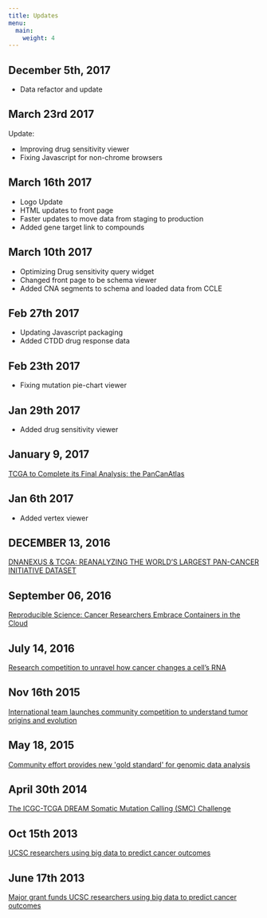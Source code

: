 ```yaml
---
title: Updates
menu:
  main:
    weight: 4
---
```



December 5th, 2017
------------------
- Data refactor and update

March 23rd 2017
---------------
Update:

- Improving drug sensitivity viewer
- Fixing Javascript for non-chrome browsers

March 16th 2017
---------------
- Logo Update
- HTML updates to front page
- Faster updates to move data from staging to production
- Added gene target link to compounds

March 10th 2017
---------------
- Optimizing Drug sensitivity query widget
- Changed front page to be schema viewer
- Added CNA segments to schema and loaded data from CCLE

Feb 27th 2017
-------------
- Updating Javascript packaging
- Added CTDD drug response data

Feb 23th 2017
-------------
- Fixing mutation pie-chart viewer

Jan 29th 2017
-------------
- Added drug sensitivity viewer

January 9, 2017
--------------
[TCGA to Complete its Final Analysis: the PanCanAtlas](https://www.cancer.gov/about-nci/organization/ccg/blog/2017/tcga-pancan-atlas)

Jan 6th 2017
------------
- Added vertex viewer

DECEMBER 13, 2016
-----------------
[DNANEXUS &amp; TCGA: REANALYZING THE WORLD’S LARGEST PAN-CANCER INITIATIVE DATASET](https://blog.dnanexus.com/2016-12-13-dnanexus-tcga-reanalyzing-the-worlds-largest-pan-cancer-initiative-dataset/)


September 06, 2016
------------------
[Reproducible Science: Cancer Researchers Embrace Containers in the Cloud](https://research.googleblog.com/2016/09/reproducible-science-cancer-researchers.html)


July 14, 2016
-------------
[Research competition to unravel how cancer changes a cell’s RNA](https://news.ucsc.edu/2016/07/rna-challenge.html)

Nov 16th 2015
-----------
[International team launches community competition to understand tumor origins and evolution](https://www.eurekalert.org/pub_releases/2015-11/oifc-itl111615.php)

May 18, 2015
------------
[Community effort provides new 'gold standard' for genomic data analysis](https://news.ucsc.edu/2015/05/dream-challenge.html)

April 30th 2014
--------------
[The ICGC-TCGA DREAM Somatic Mutation Calling (SMC) Challenge](https://cancergenome.nih.gov/newsevents/newsannouncements/SMC_Challenge)

Oct 15th 2013
-------------
[UCSC researchers using big data to predict cancer outcomes](https://www.bizjournals.com/sanjose/feature/santa-cruz/2013/10/ucsc-researchers-using-big-data-to.html)

June 17th 2013
--------------
[Major grant funds UCSC researchers using big data to predict cancer outcomes](https://news.ucsc.edu/2013/06/cancer-big-data.html)

